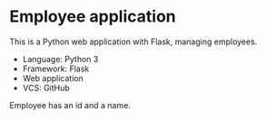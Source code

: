 # Employee application

This is a Python web application with Flask, managing employees.

* Language: Python 3
* Framework: Flask
* Web application
* VCS: GitHub

Employee has an id and a name.
